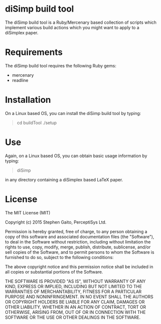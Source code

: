 # diSimp build tool

The diSimp build tool is a Ruby/Mercenary based collection of scripts 
which implement various build actions which you might want to apply to 
a diSimplex paper.

# Requirements

The diSimp build tool requires the following Ruby gems:

* mercenary
* readline

# Installation

On a Linux based OS, you can install the diSimp build tool by typing:

> cd buildTool
> ./setup

# Use

Again, on a Linux based OS, you can obtain basic usage information by 
typing:

> diSimp

in any directory containing a diSimplex based LaTeX paper.

# License

The MIT License (MIT)

Copyright (c) 2015 Stephen Gaito, PerceptiSys Ltd.

Permission is hereby granted, free of charge, to any person obtaining a 
copy of this software and associated documentation files (the 
"Software"), to deal in the Software without restriction, including 
without limitation the rights to use, copy, modify, merge, publish, 
distribute, sublicense, and/or sell copies of the Software, and to 
permit persons to whom the Software is furnished to do so, subject to 
the following conditions:

The above copyright notice and this permission notice shall be included 
in all copies or substantial portions of the Software.

THE SOFTWARE IS PROVIDED "AS IS", WITHOUT WARRANTY OF ANY KIND, EXPRESS 
OR IMPLIED, INCLUDING BUT NOT LIMITED TO THE WARRANTIES OF 
MERCHANTABILITY, FITNESS FOR A PARTICULAR PURPOSE AND NONINFRINGEMENT. 
IN NO EVENT SHALL THE AUTHORS OR COPYRIGHT HOLDERS BE LIABLE FOR ANY 
CLAIM, DAMAGES OR OTHER LIABILITY, WHETHER IN AN ACTION OF CONTRACT, 
TORT OR OTHERWISE, ARISING FROM, OUT OF OR IN CONNECTION WITH THE 
SOFTWARE OR THE USE OR OTHER DEALINGS IN THE SOFTWARE.
